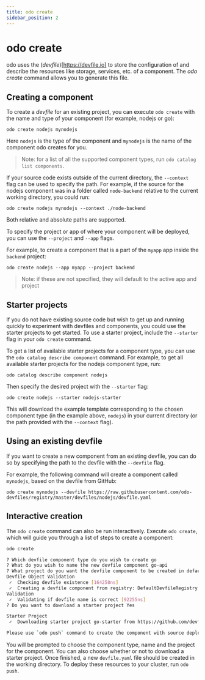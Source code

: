 ```yaml
---
title: odo create
sidebar_position: 2
---
```


# odo create

odo uses the (_devfile_)[https://devfile.io] to store the configuration of and describe the resources like storage, services, etc. of a component. The _odo create_ command allows you to generate this file.

## Creating a component

To create a _devfile_ for an existing project, you can execute `odo create` with the name and type of your component (for example, nodejs or go):

```
odo create nodejs mynodejs
```

Here `nodejs` is the type of the component and `mynodejs` is the name of the component odo creates for you.

> Note: for a list of all the supported component types, run `odo catalog list components`.

If your source code exists outside of the current directory, the `--context` flag can be used to specify the path. For example, if the source for the nodejs component was in a folder called `node-backend` relative to the current working directory, you could run:

```
odo create nodejs mynodejs --context ./node-backend
```

Both relative and absolute paths are supported.

To specify the project or app of where your component will be deployed, you can use the `--project` and `--app` flags.

For example, to create a component that is a part of the `myapp` app inside the `backend` project:

```
odo create nodejs --app myapp --project backend
```

> Note: if these are not specified, they will default to the active app and project

## Starter projects

If you do not have existing source code but wish to get up and running quickly to experiment with devfiles and components, you could use the starter projects to get started. To use a starter project, include the `--starter` flag in your `odo create` command.

To get a list of available starter projects for a component type, you can use the `odo catalog describe component` command. For example, to get all available starter projects for the nodejs component type, run: 

```
odo catalog describe component nodejs
```

Then specify the desired project with the `--starter` flag: 

```
odo create nodejs --starter nodejs-starter
```

This will download the example template corresponding to the chosen component type (in the example above, `nodejs`) in your current directory (or the path provided with the `--context` flag).

## Using an existing devfile

If you want to create a new component from an existing devfile, you can do so by specifying the path to the devfile with the `--devfile` flag.

For example, the following command will create a component called `mynodejs`, based on the devfile from GitHub:

```
odo create mynodejs --devfile https://raw.githubusercontent.com/odo-devfiles/registry/master/devfiles/nodejs/devfile.yaml
```

## Interactive creation

The `odo create` command can also be run interactively. Execute `odo create`, which will guide you through a list of steps to create a component:

```sh
odo create

? Which devfile component type do you wish to create go
? What do you wish to name the new devfile component go-api
? What project do you want the devfile component to be created in default
Devfile Object Validation
 ✓  Checking devfile existence [164258ns]
 ✓  Creating a devfile component from registry: DefaultDevfileRegistry [246051ns]
Validation
 ✓  Validating if devfile name is correct [92255ns]
? Do you want to download a starter project Yes

Starter Project
 ✓  Downloading starter project go-starter from https://github.com/devfile-samples/devfile-stack-go.git [429ms]

Please use `odo push` command to create the component with source deployed
```

You will be prompted to choose the component type, name and the project for the component. You can also choose whether or not to download a starter project. Once finished, a new `devfile.yaml` file should be created in the working directory.
To deploy these resources to your cluster, run `odo push`.
